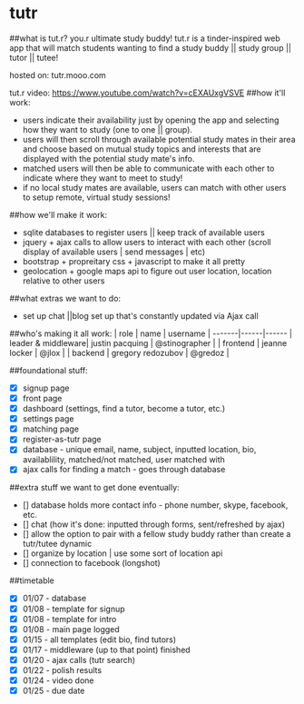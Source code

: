 # tutr  
##what is tut.r? you.r ultimate study buddy!
tut.r is a tinder-inspired web app that will match students wanting to find a study buddy || study group || tutor || tutee!

hosted on: tutr.mooo.com

tut.r video: https://www.youtube.com/watch?v=cEXAUxgVSVE
##how it'll work:
* users indicate their availability just by opening the app and selecting how they want to study (one to one || group).
* users will then scroll through available potential study mates in their area and choose based on mutual study topics and interests that are displayed with the potential study mate's info.
* matched users will then be able to communicate with each other to indicate where they want to meet to study!
* if no local study mates are available, users can match with other users to setup remote, virtual study sessions!

##how we'll make it work: 
- sqlite databases to register users || keep track of available users
- jquery + ajax calls to allow users to interact with each other (scroll display of available users | send messages | etc)
- bootstrap + propreitary css + javascript to make it all pretty
- geolocation + google maps api to figure out user location, location relative to other users

##what extras we want to do:
- set up chat ||blog set up that's constantly updated via Ajax call

##who's making it all work:
| role | name | username |
-------|------|------
| leader & middleware| justin pacquing | @stinographer |
| frontend | jeanne locker | @jlox |
| backend | gregory redozubov | @gredoz |

##foundational stuff:
- [x] signup page
- [x] front page
- [x] dashboard (settings, find a tutor, become a tutor, etc.)
- [x] settings page
- [x] matching page
- [x] register-as-tutr page
- [x] database - unique email, name, subject, inputted location, bio, availablility, matched/not matched, user matched with
- [x] ajax calls for finding a match - goes through database

##extra stuff we want to get done eventually:
- [] database holds more contact info - phone number, skype, facebook, etc.
- [] chat (how it's done: inputted through forms, sent/refreshed by ajax)
- [] allow the option to pair with a fellow study buddy rather than create a tutr/tutee dynamic
- [] organize by location | use some sort of location api
- [] connection to facebook (longshot)

##timetable
- [x] 01/07 - database
- [x] 01/08 - template for signup
- [x] 01/08 - template for intro
- [x] 01/08 - main page logged
- [x] 01/15 - all templates (edit bio, find tutors)
- [x] 01/17 - middleware (up to that point) finished
- [x] 01/20 - ajax calls (tutr search)
- [x] 01/22 - polish results
- [x] 01/24 - video done
- [x] 01/25 - due date
